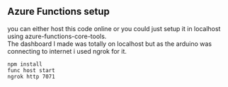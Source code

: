 ## Azure Functions setup
you can either host this code online or you could just setup it in localhost using azure-functions-core-tools.  
The dashboard I made was totally on localhost but as the arduino was connecting to internet i used ngrok for it.

```
npm install
func host start
ngrok http 7071
```
